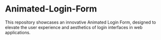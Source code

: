# Animated-Login-Form
This repository showcases an innovative Animated Login Form, designed to elevate the user experience and aesthetics of login interfaces in web applications.
